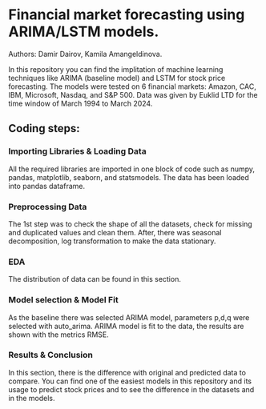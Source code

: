 # Financial market forecasting using ARIMA/LSTM models.

Authors: Damir Dairov, Kamila Amangeldinova.

In this repository you can find the implitation of machine learning techniques like ARIMA (baseline model) and LSTM for stock price forecasting. The models were tested on 6 financial markets: Amazon, CAC, IBM, Microsoft, Nasdaq, and S&P 500. Data was given by Euklid LTD for the time window of March 1994 to March 2024.

## Coding steps:
### Importing Libraries & Loading Data
All the required libraries are imported in one block of code such as numpy, pandas, matplotlib, seaborn, and statsmodels. The data has been loaded into pandas dataframe.

### Preprocessing Data
The 1st step was to check the shape of all the datasets, check for missing and duplicated values and clean them. After, there was seasonal decomposition, log transformation to make the data stationary.

### EDA
The distribution of data can be found in this section.

### Model selection & Model Fit
As the baseline there was selected ARIMA model, parameters p,d,q were selected with auto_arima. ARIMA model is fit to the data, the results are shown with the metrics RMSE.

### Results & Conclusion
In this section, there is the difference with original and predicted data to compare. You can find one of the easiest models in this repository and its usage to predict stock prices and to see the difference in the datasets and in the models.
